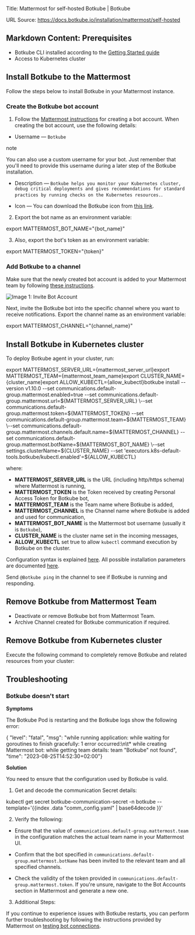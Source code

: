Title: Mattermost for self-hosted Botkube | Botkube

URL Source: https://docs.botkube.io/installation/mattermost/self-hosted

Markdown Content:
Prerequisites[​](#prerequisites"DirectlinktoPrerequisites")
---------------------------------------------------------------

*   Botkube CLI installed according to the [Getting Started guide](https://docs.botkube.io/cli/getting-started#installation)
*   Access to Kubernetes cluster

Install Botkube to the Mattermost[​](#install-botkube-to-the-mattermost"DirectlinktoInstallBotkubetotheMattermost")
---------------------------------------------------------------------------------------------------------------------------

Follow the steps below to install Botkube in your Mattermost instance.

### Create the Botkube bot account[​](#create-the-botkube-bot-account"DirectlinktoCreatetheBotkubebotaccount")

1.  Follow the [Mattermost instructions](https://developers.mattermost.com/integrate/reference/bot-accounts/) for creating a bot account. When creating the bot account, use the following details:

*   Username — `Botkube`

note

You can also use a custom username for your bot. Just remember that you'll need to provide this username during a later step of the Botkube installation.

*   Description — `Botkube helps you monitor your Kubernetes cluster, debug critical deployments and gives recommendations for standard practices by running checks on the Kubernetes resources.`.

*   Icon — You can download the Botkube icon from [this link](https://github.com/kubeshop/botkube/blob/main/branding/logos/botkube-black-192x192.png).

2.  Export the bot name as an environment variable:

export MATTERMOST_BOT_NAME="{bot_name}"

3.  Also, export the bot's token as an environment variable:

export MATTERMOST_TOKEN="{token}"


### Add Botkube to a channel[​](#add-botkube-to-a-channel"DirectlinktoAddBotkubetoachannel")

Make sure that the newly created bot account is added to your Mattermost team by following [these instructions](https://developers.mattermost.com/integrate/reference/bot-accounts/#bot-account-creation).

![Image 1: Invite Bot Account](https://docs.botkube.io/assets/images/invite-93908b3daf15ba3c0b87ab8522107fe6.png)

Next, invite the Botkube bot into the specific channel where you want to receive notifications. Export the channel name as an environment variable:

export MATTERMOST_CHANNEL="{channel_name}"

Install Botkube in Kubernetes cluster[​](#install-botkube-in-kubernetes-cluster"DirectlinktoInstallBotkubeinKubernetescluster")
---------------------------------------------------------------------------------------------------------------------------------------

To deploy Botkube agent in your cluster, run:

export MATTERMOST_SERVER_URL={mattermost_server_url}export MATTERMOST_TEAM={mattermost_team_name}export CLUSTER_NAME={cluster_name}export ALLOW_KUBECTL={allow_kubectl}botkube install --version v1.10.0 \--set communications.default-group.mattermost.enabled=true \--set communications.default-group.mattermost.url=${MATTERMOST_SERVER_URL} \--set communications.default-group.mattermost.token=${MATTERMOST_TOKEN} \--set communications.default-group.mattermost.team=${MATTERMOST_TEAM} \--set communications.default-group.mattermost.channels.default.name=${MATTERMOST_CHANNEL} \--set communications.default-group.mattermost.botName=${MATTERMOST_BOT_NAME} \--set settings.clusterName=${CLUSTER_NAME} \--set 'executors.k8s-default-tools.botkube/kubectl.enabled'=${ALLOW_KUBECTL}

where:

*   **MATTERMOST\_SERVER\_URL** is the URL (including http/https schema) where Mattermost is running,
*   **MATTERMOST\_TOKEN** is the Token received by creating Personal Access Token for Botkube bot,
*   **MATTERMOST\_TEAM** is the Team name where Botkube is added,
*   **MATTERMOST\_CHANNEL** is the Channel name where Botkube is added and used for communication,
*   **MATTERMOST\_BOT\_NAME** is the Mattermost bot username (usually it is `Botkube`),
*   **CLUSTER\_NAME** is the cluster name set in the incoming messages,
*   **ALLOW\_KUBECTL** set true to allow `kubectl` command execution by Botkube on the cluster.

Configuration syntax is explained [here](https://docs.botkube.io/configuration). All possible installation parameters are documented [here](https://docs.botkube.io/configuration/helm-chart-parameters).

Send `@Botkube ping` in the channel to see if Botkube is running and responding.

Remove Botkube from Mattermost Team[​](#remove-botkube-from-mattermost-team"DirectlinktoRemoveBotkubefromMattermostTeam")
---------------------------------------------------------------------------------------------------------------------------------

*   Deactivate or remove Botkube bot from Mattermost Team.
*   Archive Channel created for Botkube communication if required.

Remove Botkube from Kubernetes cluster[​](#remove-botkube-from-kubernetes-cluster"DirectlinktoRemoveBotkubefromKubernetescluster")
------------------------------------------------------------------------------------------------------------------------------------------

Execute the following command to completely remove Botkube and related resources from your cluster:

Troubleshooting[​](#troubleshooting"DirectlinktoTroubleshooting")
---------------------------------------------------------------------

### Botkube doesn't start[​](#botkube-doesnt-start"DirectlinktoBotkubedoesn'tstart")

**Symptoms**

The Botkube Pod is restarting and the Botkube logs show the following error:

{  "level": "fatal",  "msg": "while running application: while waiting for goroutines to finish gracefully: 1 error occurred:\n\t* while creating Mattermost bot: while getting team details: team \"Botkube\" not found",  "time": "2023-08-25T14:52:30+02:00"}

**Solution**

You need to ensure that the configuration used by Botkube is valid.

1.  Get and decode the communication Secret details:

kubectl get secret botkube-communication-secret -n botkube --template='{{index .data "comm_config.yaml" | base64decode }}'

2.  Verify the following:

*   Ensure that the value of `communications.default-group.mattermost.team` in the configuration matches the actual team name in your Mattermost UI.

*   Confirm that the bot specified in `communications.default-group.mattermost.botName` has been invited to the relevant team and all specified channels.

*   Check the validity of the token provided in `communications.default-group.mattermost.token`. If you're unsure, navigate to the Bot Accounts section in Mattermost and generate a new one.

3.  Additional Steps:

If you continue to experience issues with Botkube restarts, you can perform further troubleshooting by following the instructions provided by Mattermost on [testing bot connections](https://developers.mattermost.com/integrate/reference/bot-accounts/#how-can-i-quickly-test-if-my-bot-account-is-working).
